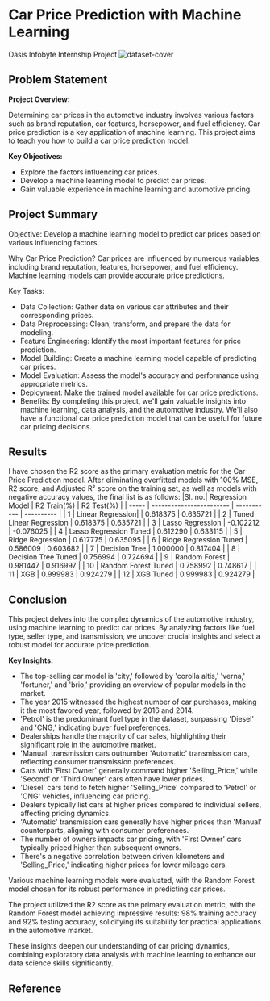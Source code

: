 # Car Price Prediction with Machine Learning
Oasis Infobyte Internship Project
![dataset-cover](https://github.com/Apurbaananya/oibsip_task3/assets/142817867/f8551d65-1feb-4e25-b7c9-7031581e2fc7)

## Problem Statement

**Project Overview:**

Determining car prices in the automotive industry involves various factors such as brand reputation, car features, horsepower, and fuel efficiency. Car price prediction is a key application of machine learning. This project aims to teach you how to build a car price prediction model.

**Key Objectives:**

- Explore the factors influencing car prices.
- Develop a machine learning model to predict car prices.
- Gain valuable experience in machine learning and automotive pricing.

## Project Summary

Objective: Develop a machine learning model to predict car prices based on various influencing factors.

Why Car Price Prediction? Car prices are influenced by numerous variables, including brand reputation, features, horsepower, and fuel efficiency. Machine learning models can provide accurate price predictions.

Key Tasks:

- Data Collection: Gather data on various car attributes and their corresponding prices.
- Data Preprocessing: Clean, transform, and prepare the data for modeling.
- Feature Engineering: Identify the most important features for price prediction.
- Model Building: Create a machine learning model capable of predicting car prices.
- Model Evaluation: Assess the model's accuracy and performance using appropriate metrics.
- Deployment: Make the trained model available for car price predictions.
- Benefits: By completing this project, we'll gain valuable insights into machine learning, data analysis, and the automotive industry. We'll also have a functional car price prediction model that can be useful for future car pricing decisions.

## Results

I have chosen the R2 score as the primary evaluation metric for the Car Price Prediction model. After eliminating overfitted models with 100% MSE, R2 score, and Adjusted R² score on the training set, as well as models with negative accuracy values, the final list is as follows:
|Sl. no.| Regression Model         | R2 Train(%) | R2 Test(%) |
| ----- | ------------------------ | ----------- | ---------- |
|   1   | Linear Regression|       | 0.618375	   | 0.635721   |
|   2   | Tuned Linear Regression  | 0.618375    | 0.635721   |
|   3   | Lasso Regression         | -0.102212	 | -0.076025  |
|   4   | Lasso Regression Tuned   | 0.612290    | 0.633115   |
|   5   | Ridge Regression         | 0.617775    | 0.635095   |
|   6   | Ridge Regression Tuned   | 0.586009    | 0.603682   |
|   7   | Decision Tree            | 1.000000    | 0.817404   |
|   8   | Decision Tree Tuned      | 0.756994    | 0.724694   |
|   9   | Random Forest            | 0.981447    | 0.916997   |
|  10   | Random Forest Tuned      | 0.758992    | 0.748617   |
|  11   | XGB                      | 0.999983    | 0.924279   |
|  12   | XGB Tuned                | 0.999983    | 0.924279   |

## Conclusion

This project delves into the complex dynamics of the automotive industry, using machine learning to predict car prices. By analyzing factors like fuel type, seller type, and transmission, we uncover crucial insights and select a robust model for accurate price prediction.

**Key Insights:**

- The top-selling car model is 'city,' followed by 'corolla altis,' 'verna,' 'fortuner,' and 'brio,' providing an overview of popular models in the market.
- The year 2015 witnessed the highest number of car purchases, making it the most favored year, followed by 2016 and 2014.
- 'Petrol' is the predominant fuel type in the dataset, surpassing 'Diesel' and 'CNG,' indicating buyer fuel preferences.
- Dealerships handle the majority of car sales, highlighting their significant role in the automotive market.
- 'Manual' transmission cars outnumber 'Automatic' transmission cars, reflecting consumer transmission preferences.
- Cars with 'First Owner' generally command higher 'Selling_Price,' while 'Second' or 'Third Owner' cars often have lower prices.
- 'Diesel' cars tend to fetch higher 'Selling_Price' compared to 'Petrol' or 'CNG' vehicles, influencing car pricing.
- Dealers typically list cars at higher prices compared to individual sellers, affecting pricing dynamics.
- 'Automatic' transmission cars generally have higher prices than 'Manual' counterparts, aligning with consumer preferences.
- The number of owners impacts car pricing, with 'First Owner' cars typically priced higher than subsequent owners.
- There's a negative correlation between driven kilometers and 'Selling_Price,' indicating higher prices for lower mileage cars.

Various machine learning models were evaluated, with the Random Forest model chosen for its robust performance in predicting car prices.

The project utilized the R2 score as the primary evaluation metric, with the Random Forest model achieving impressive results: 98% training accuracy and 92% testing accuracy, solidifying its suitability for practical applications in the automotive market.

These insights deepen our understanding of car pricing dynamics, combining exploratory data analysis with machine learning to enhance our data science skills significantly.


## Reference
